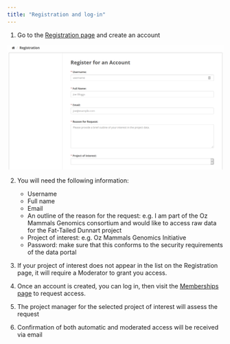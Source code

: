 ```yaml
---
title: "Registration and log-in"
---
```


<style type="text/css">
.main-container {
  max-width: 1500px;
}
</style>

1. Go to the [Registration page](https://data.bioplatforms.com/user/register) and create an account

<p align="center">
<img src="images/register.png">
</p>

2. You will need the following information:

     - Username
     - Full name
     - Email
     - An outline of the reason for the request: e.g. I am part of the Oz Mammals Genomics consortium and would like to access raw data for the Fat-Tailed Dunnart project
     - Project of interest: e.g. Oz Mammals Genomics Initiative
     - Password: make sure that this conforms to the security requirements of the data portal
3. If your project of interest does not appear in the list on the Registration page, it will require a Moderator to grant you access.
3. Once an account is created, you can log in, then visit the [Memberships page](https://data.bioplatforms.com/member-request/new)  to request access.
4. The project manager for the selected project of interest will assess the request
4. Confirmation of both automatic and moderated access will be received via email
